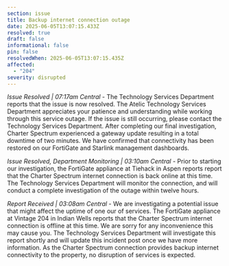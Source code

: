```yaml
---
section: issue
title: Backup internet connection outage
date: 2025-06-05T13:07:15.433Z
resolved: true
draft: false
informational: false
pin: false
resolvedWhen: 2025-06-05T13:07:15.435Z
affected:
  - "204"
severity: disrupted
---
```

*Issue Resolved | 07:17am Central* - The Technology Services Department reports that the issue is now resolved. The Atelic Technology Services Department appreciates your patience and understanding while working through this service outage. If the issue is still occurring, please contact the Technology Services Department. After completing our final investigation, Charter Spectrum experienced a gateway update resulting in a total downtime of two minutes. We have confirmed that connectivity has been restored on our FortiGate and Starlink management dashboards.

*Issue Resolved, Department Monitoring | 03:10am Central* - Prior to starting our investigation, the FortiGate appliance at Tiehack in Aspen reports report that the Charter Spectrum internet connection is back online at this time. The Technology Services Department will monitor the connection, and will conduct a complete investigation of the outage within twelve hours.

*Report Received | 03:08am Central* - We are investigating a potential issue that might affect the uptime of one our of services. The FortiGate appliance at Vintage 204 in Indian Wells reports that the Charter Spectrum internet connection is offline at this time. We are sorry for any inconvenience this may cause you. The Technology Services Department will investigate this report shortly and will update this incident post once we have more information. As the Charter Spectrum connection provides backup internet connectivity to the property, no disruption of services is expected.